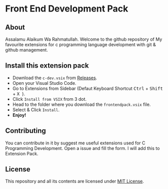 # Front End Development Pack

## About

Assalamu Alaikum Wa Rahmatullah. Welcome to the github repository of My favourite extensions for c programming language development with git & github management.

## Install this extension pack

* Download the ```c-dev.vsix``` from [Releases][1].
* Open your Visual Studio Code.
* Go to Extensions from Sidebar (Defaut Keyboard Shortcut <kbd>Ctrl</kbd> + <kbd>Shift</kbd> + <kbd> X </kbd>).
* Click ```Install from VSIX``` from 3 dot.
* Head to the folder where you download the ```frontendpack.vsix``` file.
* Select & Click ```Install```.
* **Enjoy!**

## Contributing

You can contribute in it by suggest me useful extensions used for C Programming Development. Open a issue and fill the form. I will add this to Extension Pack. 

## License

This repository and all its contents are licensed under [MIT License][2]. 

[1]: https://github.com/rafidalhaque/frontend-vscode-extensionpack/releases
[2]: ./LICENSE